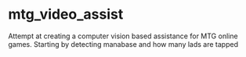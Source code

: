 # mtg_video_assist
Attempt at creating a computer vision based assistance for MTG online games. Starting by detecting manabase and how many lads are tapped
